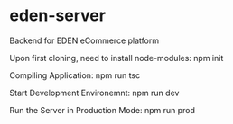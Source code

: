 # eden-server
 Backend for EDEN eCommerce platform

Upon first cloning, need to install node-modules: npm init

Compiling Application: npm run tsc

Start Development Environemnt: npm run dev

Run the Server in Production Mode: npm run prod
